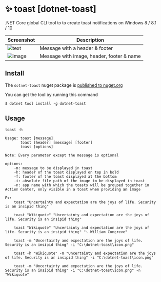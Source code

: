 # ✨ toast [dotnet-toast]

.NET Core global CLI tool to to create toast notifications on Windows 8 / 8.1 / 10

Screenshot | Description
--- | ---
![text](https://raw.githubusercontent.com/rohith/dotnet-toast/master/screens/txt-all.jpg) | Message with a header & footer
![image](https://raw.githubusercontent.com/rohith/dotnet-toast/master/screens/img-all.jpg) | Message with image, header, footer & name

## Install

The `dotnet-toast` nuget package is [published to nuget.org](https://www.nuget.org/packages/dotnet-toast/)

You can get the tool by running this command

`$ dotnet tool install -g dotnet-toast`

## Usage

    toast -h

    Usage: toast [message]
           toast [header] [message] [footer]
           toast [options]

    Note: Every parameter except the message is optional

    options:
        -m: message to be displayed in toast
        -h: header of the toast displayed on top in bold
        -f: footer of the toast displayed at the bottom
        -i: absolute file path of the image to be displayed in toast
        -n: app name with which the toasts will be grouped together in Action Center, only visible in a toast when providing an image

    Ex:
        toast "Uncertainty and expectation are the joys of life. Security is an insipid thing"
        
        toast "Wikiquote" "Uncertainty and expectation are the joys of life. Security is an insipid thing"
        
        toast "Wikiquote" "Uncertainty and expectation are the joys of life. Security is an insipid thing" "~ William Congreve"
        
        toast -m "Uncertainty and expectation are the joys of life. Security is an insipid thing" -i "C:\dotnet-toast\icon.png"
        
        toast -h "Wikiquote" -m "Uncertainty and expectation are the joys of life. Security is an insipid thing" -i "C:\dotnet-toast\icon.png"
        
        toast -m "Uncertainty and expectation are the joys of life. Security is an insipid thing" -i "C:\dotnet-toast\icon.png" -n "Wikiquote"
